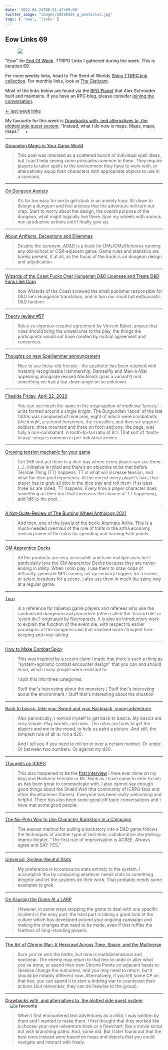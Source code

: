 ```yaml
---
date: '2022-04-24T08:51:47+09:00'
twitter_image: "images/20220424_q_pentacles.jpg"
tags: [ 'eow', 'links' ]
---
```


## Eow Links 69

<figure class="right large">
<a href="/20220422.html?f=eow69&t=Dark_Wood_Tarot"><img src="images/20220424_pentacles.jpg" loading="lazy" /></a>
<figcaption>
</figcaption>
</figure>

"Eow" for [End Of Week](/#eow). TTRPG Links I gathered during the week. This is iteration 69.

For more weekly links, head to The Seed of Worlds [Shiny TTRPG link collection](https://seedofworlds.blogspot.com/search/label/weekly%20links). For monthly links, look at [The Glatizant](https://questingbeast.substack.com/).

Most of the links below are found via the [RPG Planet](https://campaignwiki.org/rpg/) that Alex Schroeder built and maintains. If you have an RPG blog, please consider [joining the conversation](https://campaignwiki.org/wiki/Planet/Please_join!).

[← last week links](20220417.html?t=Eow_Links_68&f=eow69)

My favourite for this week is [Drawbacks with, and alternatives to, the plotted side quest system](#favourite0), "Instead, what I do now is maps. Maps, maps, maps." <img style="height: 7pt; margin-left: 1rem; margin-top: 0.3rem;" title="favourites are thus crowned" src="images/crown.svg"></img>

<hr/>

[Grounding Magic in Your Game World](https://adventuresbuffo.blogspot.com/2022/04/grounding-magic-in-your-game-world.html?eow)

> This post was intended as a scattered bunch of individual spell ideas, but I can’t help seeing some principles common to them. They require players to tailor spells to the environment they have to work with, or alternatively equip their characters with appropriate objects to use in a scenario.

<hr/>

[On Dungeon Anxiety](https://roleplayrescue.com/2022/04/23/on-dungeon-anxiety/?eow)

> It’s far too easy for me to get stuck in an anxiety loop:
> Sit down to design a dungeon and feel anxious that the adventure will turn out crap.
> Start to worry about the design, the overall purpose of the dungeon, what might logically live there.
> Spin my wheels with various non-productive actions until I finally give up.

<hr/>

[About Artifacts, Deceptions and Dilemmas](https://axianspice.blogspot.com/2022/04/about-artifacts-deceptions-and-dilemmas.html?eow)

> Despite the acronym, AD&D is a book for DMs/GMs/Referees running any old-school or OSR-adjacent game. Game rules and statistics are barely present, if at all, as the focus of the book is on dungeon design and adjudication.

<hr/>

[Wizards of the Coast Fucks Over Hungarian D&D Licensee and Treats D&D Fans Like Crap](https://beyondfomalhaut.blogspot.com/2022/04/blog-wizards-of-coast-fucks-over.html?eow)

> how Wizards of the Coast screwed the small publisher responsible for D&D 5e's Hungarian translation, and in turn our small but enthusiastic D&D fandom.

<hr/>

[Theory review #57](https://ropeblogi.wordpress.com/2022/04/23/theory-review-57/?eow)

> Rules vs vigorous creative agreement by Vincent Baker, argues that rules should bring the unwelcome to the play, the things the participants would not have created by mutual agreement and consensus.

<hr/>

[Thoughts on new Spelljammer announcement](https://seedofworlds.blogspot.com/2022/04/thoughts-on-new-spelljammer-announcement.html?eow)

> Nice to see those old friends - the aesthetic has been retained with instantly recognisable Hammership, Damselfly and Man-o-War appearing alongside revised Nautiloids (plus a variant?) and something we had a top-down angle on so unknown.

<hr/>

[Fireside Friday, April 22, 2022](https://acoup.blog/2022/04/22/fireside-friday-april-22-2022/?eow)

> You can see much the same in the organization of medieval ‘lances,’ – units formed around a single knight. The Burgundian ‘lance’ of the late 1400s was composed of nine men, eight of which were combatants (the knight, a second horsemen, the coustillier, and then six support soldiers, three mounted and three on foot) and one, the page, was fully a non-combatant. A tooth-to-tail ratio of 8:1. That sort of ‘tooth-heavy’ setup is common in pre-industrial armies.

<hr/>

[Growing tension mechanic for your game](https://gnomestew.com/growing-tension-mechanic-for-your-game/?eow)

> Get 3d6 and put them in a dice tray where every player can see them. (...). Initiative is rolled and there’s an objective to be met before Terrible Thing (TT) happens. TT is what will increase tension, and what the dice pool represents. At the end of every player’s turn, that player has to grab all dice in the dice tray and roll them. If at least three 6s are rolled, TT happens. Every time a player character does something on their turn that increases the chance of TT happening, add 1d6 to the pool.

<hr/>

[A Not-Quite-Review of The Burning Wheel Anthology 2021](https://auguryignored.wordpress.com/2022/04/21/a-not-quite-review-of-the-burning-wheel-anthology-2021/?eow)

> And then, one of the jewels of the book: Alternate Artha. This is a much-needed overhaul of the role of traits in the artha economy, revising some of the rules for spending and earning Fate points.

<hr/>

[GM Apprentice Decks](https://roleplayrescue.com/2022/04/21/gm-apprentice-decks/?eow)

> All the products are very accessible and have multiple uses but I particularly love the GM Apprentice Decks because they are never-ending in utility. When I solo play, I use them to draw odds of difficulty, generate NPC names, set up sensory triggers for a scene, or select locations for a scene. I also use them in much the same way at a regular game.

<hr/>

[Turn](https://traversefantasy.itch.io/turn?eow)

> is a reference for tabletop game players and referees who use the randomized dungeoncrawl procedure (often called the 'hazard die' or 'event die') originated by Necropraxis. It is also an introductory work to explain the function of the event die, with respect to earlier paradigms of the dungeoncrawl that involved more stringent turn-keeping and note-taking.

<hr/>

[How to Make Combat Spicy](https://knightattheopera.blogspot.com/2022/04/how-to-make-combat-spicy.html?eow)

> This was inspired by a recent claim I made that there's such a thing as "system-agnostic combat encounter design" that you can and should learn, which many people were resistant to.
>
> I split this into three categories:
>
> Stuff that's interesting about the monsters /
> Stuff that's interesting about the environment /
> Stuff that's interesting about the situation


<hr/>

[Back to basics: take your Sword and your Backpack, young adventurer](https://darkwormcolt.wordpress.com/2022/04/20/back-to-basics-take-your-sword-and-your-backpack-young-adventurer/?eow)

> Also periodically, I remind myself to get back to basics. My basics are very simple: Play worlds, not rules. The rules are tools to get the players and me in the mood, to help us paint a picture. And still, the simplest rule of all is: roll a d20.
>
> And I tell you if you need to roll on or over a certain number.
> Or under.
> Or between two numbers.
> Or against my d20.

<hr/>

[Thoughts on ICRPG](https://flintlocksandwitchery.blogspot.com/2022/04/thoughts-on-icrpg.html?eow)

> This also happened to be the [first interview](https://flintlocksandwitchery.blogspot.com/2022/02/interview-runehammer-games.html?eow) I have ever done on my blog and Hankerin Ferinale or Mr. Hank as I have come to refer to him as has been great to communicate with. I also cannot say enough good things about the Shield Wall (the community of ICRPG fans and other Runehammer Games). Everyone has been really welcoming and helpful. There has also been some great off topic conversations and I have met some good people.

<hr/>

[The No-Prep Way to Use Character Backstory In a Campaign](https://dmdavid.com/tag/the-no-prep-way-to-use-character-backstory-in-a-campaign/?eow)

> The easiest method for pulling a backstory into a D&D game follows the techniques of another type of real-time, collaborative storytelling: improv theater. “The first rule of improvisation is AGREE. Always agree and SAY YES,”

<hr/>

[Universal, System-Neutral Stats](https://www.prismaticwasteland.com/blog/universal-system-neutral-stats?eow)

> My preference is to outsource stats entirely to the system. I accomplish this by comparing whatever needs stats to something diegetic and let the systems do their work. That probably needs some examples to grok.

<hr/>

[On Pausing the Game At a LARP](https://refereeingandreflection.wordpress.com/2022/04/18/on-pausing-the-game-at-a-larp/?eow)

> However, in some ways stopping the game to deal with one specific incident is the easy part: the hard part is taking a good look at the culture which has developed around your ongoing campaign and making the changes that need to be made, even if that ruffles the feathers of long-standing players.

<hr/>

[The Art of Chrono War: A Hexcrawl Across Time, Space, and the Multiverse](https://weirdwonderfulworlds.blogspot.com/2022/04/the-art-of-chrono-war-hexcrawl-across.html?eow)

> Sure you've won the battle, but time is multidimensional and nonlinear. The enemy may return to that hex to undo or alter what you've done, or spend their own Chrono Points on adjacent hexes to likewise change the outcomes, and you may need to return, but it should be notably different now. Alternatively, if you left some CP on that hex, you can spend it to start a bidding war to counteract their actions (but remember, they can do likewise to the group).

<hr/>

[Drawbacks with, and alternatives to, the plotted side quest system](https://idiomdrottning.org/plotted-sidequests?eow) <img id="favourite0" style="margin-left: 1rem;" title="a favourite" src="images/crown.svg"></img>

> When I first encountered text adventures as a child, I was smitten by them and I wanted to make them. I first thought that they worked like a choose-your-own-adventure book or a flowchart, like a movie script but with branching paths. And, some did. But I later found out that the best ones instead were based on maps and objects that you could navigate and interact with freely.

